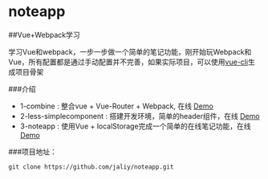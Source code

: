 # noteapp

##Vue+Webpack学习

学习Vue和webpack，一步一步做一个简单的笔记功能，刚开始玩Webpack和Vue，所有配置都是通过手动配置并不完善，如果实际项目，可以使用[vue-cli](https://github.com/vuejs/vue-cli)生成项目骨架


###介绍

* 1-combine : 整合vue + Vue-Router + Webpack, 在线 [Demo](http://jaliy.github.io/noteapp/1-combine/)
* 2-less-simplecomponent : 搭建开发环境，简单的header组件，在线 [Demo](http://jaliy.github.io/noteapp/2-less-simplecomponent/)
* 3-noteapp : 使用Vue + localStorage完成一个简单的在线笔记功能，在线 [Demo](http://jaliy.github.io/noteapp/3-noteapp/)

###项目地址：

```shell
git clone https://github.com/jaliy/noteapp.git
```
